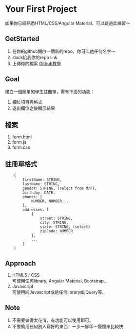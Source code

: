# Your First Project
如果你已經熟悉HTML/CSS/Angular Material，可以跳過此練習～  

## GetStarted

1. 在你的github開啟一個新的repo，你可叫他任何名字～  
2. slack給我你的repo link  
3. 上傳你的檔案 [Github教學](http://gogojimmy.net/2012/01/17/how-to-use-git-1-git-basic/)  

## Goal
建立一個簡單的學生註冊單，需有下面的功能：  

1. 欄位項目與格式  
2. 送出欄位之後顯示結果  

## 檔案

1. form.html
2. form.js
3. form.css

## 註冊單格式
```
    {
        firstName: STRING,
        lastName: STRING,
        gender: STRING, (select from M/F),
        birthday: DATE,
        phones: [
            NUMBER, NUMBER...
        ],
        addresses: [
            {
                street: STRING,
                city: STRING,
                state: STRING, (select)
                zipCode: NUMBER
            },
            ...
        ]
    }
```

## Approach
1. HTML5 / CSS  
    可使用任何library, Angular Material, Bootstrap...  
2. Javascript  
    可使用純Javascript或是任何library如jQuery等...  

## Note
1. 不需要做得太花俏，有功能可以使用即可。   
2. 不要偷用任何別人寫好的東西！一步一腳印～慢慢來比較快
